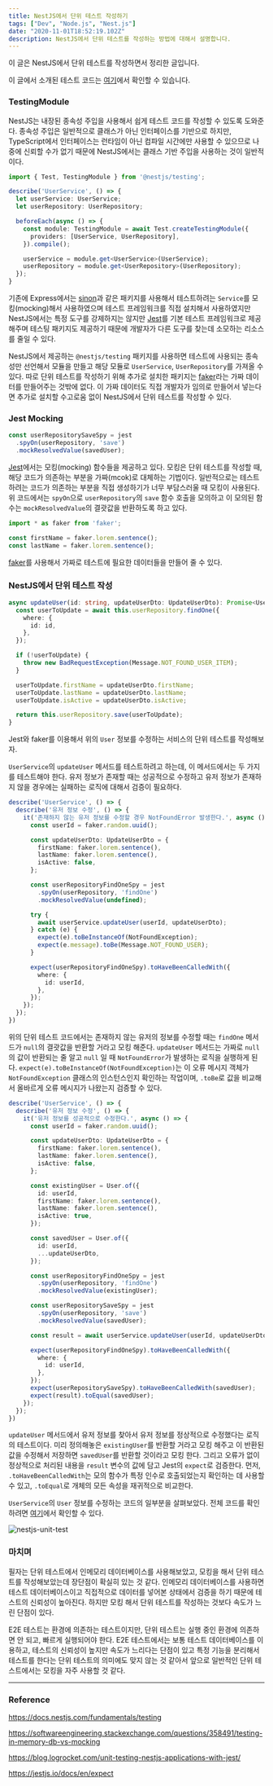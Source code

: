 ```yaml
---
title: NestJS에서 단위 테스트 작성하기
tags: ["Dev", "Node.js", "Nest.js"]
date: "2020-11-01T18:52:19.102Z"
description: NestJS에서 단위 테스트를 작성하는 방법에 대해서 설명합니다.
---
```


이 글은 NestJS에서 단위 테스트를 작성하면서 정리한 글입니다.

이 글에서 소개된 테스트 코드는 [여기](https://github.com/JHyeok/nestjs-api-example/blob/master/src/modules/user/user.service.spec.ts)에서 확인할 수 있습니다.

### TestingModule

NestJS는 내장된 종속성 주입을 사용해서 쉽게 테스트 코드를 작성할 수 있도록 도와준다. 종속성 주입은 일반적으로 클래스가 아닌 인터페이스를 기반으로 하지만, TypeScript에서 인터페이스는 런타임이 아닌 컴파일 시간에만 사용할 수 있으므로 나중에 신뢰할 수가 없기 때문에 NestJS에서는 클래스 기반 주입을 사용하는 것이 일반적이다.

```typescript
import { Test, TestingModule } from '@nestjs/testing';

describe('UserService', () => {
  let userService: UserService;
  let userRepository: UserRepository;

  beforeEach(async () => {
    const module: TestingModule = await Test.createTestingModule({
      providers: [UserService, UserRepository],
    }).compile();

    userService = module.get<UserService>(UserService);
    userRepository = module.get<UserRepository>(UserRepository);
  });
}
```

기존에 Express에서는 [sinon](https://www.npmjs.com/package/sinon)과 같은 패키지를 사용해서 테스트하려는 `Service`를 모킹(mocking)해서 사용하였으며 테스트 프레임워크를 직접 설치해서 사용하였지만 NestJS에서는 특정 도구를 강제하지는 않지만 [Jest](https://www.npmjs.com/package/jest)를 기본 테스트 프레임워크로 제공해주며 테스팅 패키지도 제공하기 때문에 개발자가 다른 도구를 찾는데 소모하는 리소스를 줄일 수 있다.

NestJS에서 제공하는 `@nestjs/testing` 패키지를 사용하면 테스트에 사용되는 종속성만 선언해서 모듈을 만들고 해당 모듈로 `UserService`, `UserRepository`를 가져올 수 있다. 따로 단위 테스트를 작성하기 위해 추가로 설치한 패키지는 [faker](https://www.npmjs.com/package/Faker)라는 가짜 데이터를 만들어주는 것밖에 없다. 이 가짜 데이터도 직접 개발자가 임의로 만들어서 넣는다면 추가로 설치할 수고로움 없이 NestJS에서 단위 테스트를 작성할 수 있다.

### Jest Mocking

```typescript
const userRepositorySaveSpy = jest
  .spyOn(userRepository, 'save')
  .mockResolvedValue(savedUser);
```

[Jest](https://www.npmjs.com/package/jest)에서는 모킹(mocking) 함수들을 제공하고 있다. 모킹은 단위 테스트를 작성할 때, 해당 코드가 의존하는 부분을 가짜(mcok)로 대체하는 기법이다. 일반적으로는 테스트하려는 코드가 의존하는 부분을 직접 생성하기가 너무 부담스러울 때 모킹이 사용된다. 위 코드에서는 `spyOn`으로 `userRepository`의 `save` 함수 호출을 모의하고 이 모의된 함수는 `mockResolvedValue`의 결괏값을 반환하도록 하고 있다.

```typescript
import * as faker from 'faker';

const firstName = faker.lorem.sentence();
const lastName = faker.lorem.sentence();
```

[faker](https://www.npmjs.com/package/Faker)를 사용해서 가짜로 테스트에 필요한 데이터들을 만들어 줄 수 있다.

### NestJS에서 단위 테스트 작성

```typescript
async updateUser(id: string, updateUserDto: UpdateUserDto): Promise<User> {
  const userToUpdate = await this.userRepository.findOne({
    where: {
      id: id,
    },
  });

  if (!userToUpdate) {
    throw new BadRequestException(Message.NOT_FOUND_USER_ITEM);
  }

  userToUpdate.firstName = updateUserDto.firstName;
  userToUpdate.lastName = updateUserDto.lastName;
  userToUpdate.isActive = updateUserDto.isActive;

  return this.userRepository.save(userToUpdate);
}
```

Jest와 faker를 이용해서 위의 `User` 정보를 수정하는 서비스의 단위 테스트를 작성해보자.

`UserService`의 `updateUser` 메서드를 테스트하려고 하는데, 이 메서드에서는 두 가지를 테스트해야 한다. 유저 정보가 존재할 때는 성공적으로 수정하고 유저 정보가 존재하지 않을 경우에는 실패하는 로직에 대해서 검증이 필요하다.

```typescript
describe('UserService', () => {
  describe('유저 정보 수정', () => {
    it('존재하지 않는 유저 정보를 수정할 경우 NotFoundError 발생한다.', async () => {
      const userId = faker.random.uuid();

      const updateUserDto: UpdateUserDto = {
        firstName: faker.lorem.sentence(),
        lastName: faker.lorem.sentence(),
        isActive: false,
      };

      const userRepositoryFindOneSpy = jest
        .spyOn(userRepository, 'findOne')
        .mockResolvedValue(undefined);

      try {
        await userService.updateUser(userId, updateUserDto);
      } catch (e) {
        expect(e).toBeInstanceOf(NotFoundException);
        expect(e.message).toBe(Message.NOT_FOUND_USER);
      }

      expect(userRepositoryFindOneSpy).toHaveBeenCalledWith({
        where: {
          id: userId,
        },
      });
    });
  });
})
```

위의 단위 테스트 코드에서는 존재하지 않는 유저의 정보를 수정할 때는 `findOne` 메서드가 `null`의 결괏값을 반환할 거라고 모킹 해준다. `updateUser` 메서드는 가짜로 `null`의 값이 반환되는 줄 알고 `null` 일 때 `NotFoundError`가 발생하는 로직을 실행하게 된다. `expect(e).toBeInstanceOf(NotFoundException)`는 이 오류 메시지 객체가 `NotFoundException` 클래스의 인스턴스인지 확인하는 작업이며, `.toBe`로 값을 비교해서 올바르게 오류 메시지가 나왔는지 검증할 수 있다.

```typescript
describe('UserService', () => {
  describe('유저 정보 수정', () => {
    it('유저 정보를 성공적으로 수정한다.', async () => {
      const userId = faker.random.uuid();

      const updateUserDto: UpdateUserDto = {
        firstName: faker.lorem.sentence(),
        lastName: faker.lorem.sentence(),
        isActive: false,
      };

      const existingUser = User.of({
        id: userId,
        firstName: faker.lorem.sentence(),
        lastName: faker.lorem.sentence(),
        isActive: true,
      });

      const savedUser = User.of({
        id: userId,
        ...updateUserDto,
      });

      const userRepositoryFindOneSpy = jest
        .spyOn(userRepository, 'findOne')
        .mockResolvedValue(existingUser);

      const userRepositorySaveSpy = jest
        .spyOn(userRepository, 'save')
        .mockResolvedValue(savedUser);

      const result = await userService.updateUser(userId, updateUserDto);

      expect(userRepositoryFindOneSpy).toHaveBeenCalledWith({
        where: {
          id: userId,
        },
      });
      expect(userRepositorySaveSpy).toHaveBeenCalledWith(savedUser);
      expect(result).toEqual(savedUser);
    });
  });
})
```

`updateUser` 메서드에서 유저 정보를 찾아서 유저 정보를 정상적으로 수정했다는 로직의 테스트이다. 미리 정의해놓은 `existingUser`를 반환할 거라고 모킹 해주고 이 반환된 값을 수정해서 저장하면 `savedUser`를 반환할 것이라고 모킹 한다. 그리고 오류가 없이 정상적으로 처리된 내용을 `result` 변수의 값에 담고 Jest의 `expect`로 검증한다. 먼저, `.toHaveBeenCalledWith`는 모의 함수가 특정 인수로 호출되었는지 확인하는 데 사용할 수 있고, `.toEqual`로 개체의 모든 속성을 재귀적으로 비교한다.

`UserService`의 `User` 정보를 수정하는 코드의 일부분을 살펴보았다. 전체 코드를 확인하려면 [여기](https://github.com/JHyeok/nestjs-api-example/blob/master/src/modules/user/user.service.spec.ts)에서 확인할 수 있다.

![nestjs-unit-test](./nestjs-unit-test.png)

### 마치며

필자는 단위 테스트에서 인메모리 데이터베이스를 사용해보았고, 모킹을 해서 단위 테스트를 작성해보았는데 장단점이 확실히 있는 것 같다. 인메모리 데이터베이스를 사용하면 테스트 데이터베이스이고 직접적으로 데이터를 넣어본 상태에서 검증을 하기 때문에 테스트의 신뢰성이 높아진다. 하지만 모킹 해서 단위 테스트를 작성하는 것보다 속도가 느린 단점이 있다.

E2E 테스트는 환경에 의존하는 테스트이지만, 단위 테스트는 실행 중인 환경에 의존하면 안 되고, 빠르게 실행되어야 한다. E2E 테스트에서는 보통 테스트 데이터베이스를 이용하고, 테스트의 신뢰성이 높지만 속도가 느리다는 단점이 있고 특정 기능을 분리해서 테스트를 한다는 단위 테스트의 의미에도 맞지 않는 것 같아서 앞으로 일반적인 단위 테스트에서는 모킹을 자주 사용할 것 같다.

---
### Reference

https://docs.nestjs.com/fundamentals/testing

https://softwareengineering.stackexchange.com/questions/358491/testing-in-memory-db-vs-mocking

https://blog.logrocket.com/unit-testing-nestjs-applications-with-jest/

https://jestjs.io/docs/en/expect